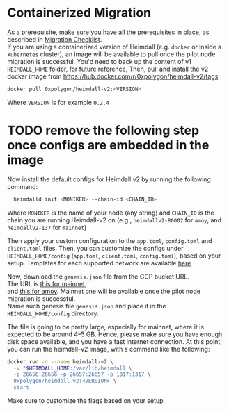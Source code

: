 # Containerized Migration

As a prerequisite, make sure you have all the prerequisites in place, as described in [Migration Checklist](../containerized/1-MIGRATION-CHECKLIST.md).  
If you are using a containerized version of Heimdall (e.g. `docker` or inside a `kubernetes` cluster),
an image will be available to pull once the pilot node migration is successful.
You'd need to back up the content of v1 `HEIMDALL_HOME` folder, for future reference,
Then, pull and install the v2 docker image from https://hub.docker.com/r/0xpolygon/heimdall-v2/tags
```bash
docker pull 0xpolygon/heimdall-v2:<VERSION>
```
Where `VERSION` is for example `0.2.4`

# TODO remove the following step once configs are embedded in the image
Now install the default configs for Heimdall v2 by running the following command:
```bash
  heimdalld init <MONIKER> --chain-id <CHAIN_ID>
```
Where `MONIKER` is the name of your node (any string) and `CHAIN_ID` is the chain you are running Heimdall-v2 on
(e.g., `heimdallv2-80002` for `amoy`, and `heimdallv2-137` for `mainnet`)

Then apply your custom configuration to the `app.toml`, `config.toml` and `client.toml` files.
Then, you can customize the configs under `HEIMDALL_HOME/config` (`app.toml`, `client.toml`, `config.toml`),
based on your setup.
Templates for each supported network are available [here](https://github.com/0xPolygon/heimdall-v2/tree/develop/packaging/templates/config)

Now, download the `genesis.json` file from the GCP bucket URL.  
The URL is [this for mainnet](https://storage.googleapis.com/mainnet-heimdallv2-genesis/migrated_dump-genesis.json),  
and [this for amoy](https://storage.googleapis.com/amoy-heimdallv2-genesis/migrated_dump-genesis.json).
Mainnet one will be available once the pilot node migration is successful.  
Name such genesis file `genesis.json` and place it in the `HEIMDALL_HOME/config` directory.

The file is going to be pretty large, especially for mainnet, where it is expected to be around 4–5 GB.
Hence, please make sure you have enough disk space available, and you have a fast internet connection.
At this point, you can run the heimdall-v2 image, with a command like the following:
```bash
docker run -d --name heimdall-v2 \
  -v "$HEIMDALL_HOME:/var/lib/heimdall \
  -p 26656:26656 -p 26657:26657 -p 1317:1317 \
  0xpolygon/heimdall-v2:<VERSION> \
  start
```
Make sure to customize the flags based on your setup.  
